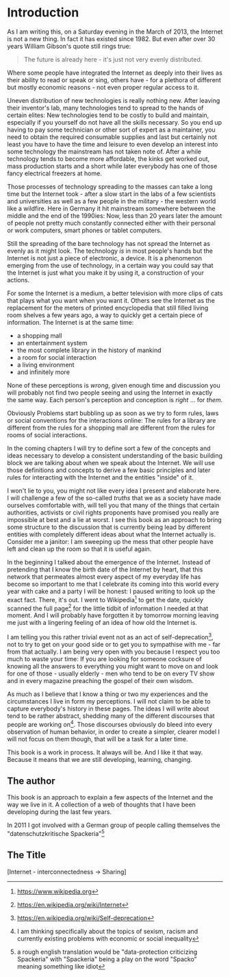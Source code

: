 # Introduction

As I am writing this, on a Saturday evening in the March of 2013, the Internet is not a new thing. In fact it has existed since 1982. But even after over 30 years William Gibson's quote still rings true:

> The future is already here - it's just not very evenly distributed.

Where some people have integrated the Internet as deeply into their lives as their ability to read or speak or sing, others have - for a plethora of different but mostly economic reasons - not even proper regular access to it. 

Uneven distribution of new technologies is really nothing new. After leaving their inventor's lab, many technologies tend to spread to the hands of certain elites: New technologies tend to be costly to build and maintain, especially if you yourself do not have all the skills necessary. So you end up having to pay some technician or other sort of expert as a maintainer, you need to obtain the required consumable supplies and last but certainly not least you have to have the time and leisure to even develop an interest into some technology the mainstream has not taken note of. After a while technology tends to become more affordable, the kinks get worked out, mass production starts and a short while later everybody has one of those fancy electrical freezers at home. 

Those processes of technology spreading to the masses can take a long time but the Internet took - after a slow start in the labs of a few scientists and universities as well as a few people in the military - the western world like a wildfire. Here in Germany it hit mainstream somewhere between the middle and the end of the 1990ies: Now, less than 20 years later the amount of people not pretty much constantly connected either with their personal or work computers, smart phones or tablet computers.

Still the spreading of the bare technology has not spread the Internet as evenly as it might look. The technology *is* in most people's hands but the Internet is not just a piece of electronic, a device. It is a phenomenon emerging from the use of technology, in a certain way you could say that the Internet is just what you make it by using it, a construction of your actions.

For some the Internet is a medium, a better television with more clips of cats that plays what you want when you want it. Others see the Internet as the replacement for the meters of printed encyclopedia that still filled living room shelves a few years ago, a way to quickly get a certain piece of information. The Internet is at the same time:

* a shopping mall
* an entertainment system
* the most complete library in the history of mankind
* a room for social interaction
* a living environment
* and infinitely more

None of these perceptions is *wrong*, given enough time and discussion you will probably not find two people seeing and using the Internet in exactly the same way. Each person's perception and conception is *right* … for *them*. 

Obviously Problems start bubbling up as soon as we try to form rules, laws or social conventions for the interactions online: The rules for a library are different from the rules for a shopping mall are different from the rules for rooms of social interactions. 

In the coming chapters I will try to define sort a few of the concepts and ideas necessary to develop a consistent understanding of the basic building block we are talking about when we speak about the Internet. We will use those definitions and concepts to derive a few basic principles and later rules for interacting with the Internet and the entities "inside" of it.

I won't lie to you, you might not like every idea I present and elaborate here. I will challenge a few of the so-called *truths* that we as a society have made ourselves comfortable with, will tell you that many of the things that certain authorities, activists or civil rights proponents have promised you really are impossible at best and a lie at worst. I see this book as an approach to bring some structure to the discussion that is currently being lead by different entities with completely different ideas about what the Internet actually is. Consider me a janitor: I am sweeping up the mess that other people have left and clean up the room so that it is useful again. 

In the beginning I talked about the emergence of the Internet. Instead of pretending that I know the birth date of the Internet by heart, that this network that permeates almost every aspect of my everyday life has become so important to me that I celebrate its coming into this world every year with cake and a party I will be honest: I paused writing to look up the exact fact. There, it's out. I went to Wikipedia[^wikipedia] to get the date, quickly scanned the full page[^wikiInternet] for the little tidbit of information I needed at that moment. And I will probably have forgotten it by tomorrow morning leaving me just with a lingering feeling of an idea of how old the Internet is.

I am telling you this rather trivial event not as an act of self-deprecation[^wikideprecation], not to try to get on your good side or to get you to sympathise with me - far from that actually. I am being very open with you because I respect you too much to waste your time: If you are looking for someone cocksure of knowing all the answers to everything you might want to move on and look for one of those - usually elderly - men who tend to be on every TV show and in every magazine preaching the gospel of their own wisdom. 

As much as I believe that I know a thing or two my experiences and the circumstances I live in form my perceptions. I will not claim to be able to capture everybody's history in these pages. The ideas I will write about tend to be rather abstract, shedding many of the different discourses that people are working on[^discourses]. Those discourses obviously do bleed into every observation of human behavior, in order to create a simpler, clearer model I will not focus on them though, that will be a task for a later time.

This book is a work in process. It always will be. And I like it that way. Because it means that we are still developing, learning, changing.

## The author



This book is an approach to explain a few aspects of the Internet and the way we live in it. A collection of a web of thoughts that I have been developing during the last few years.

In 2011 I got involved with a German group of people calling themselves the "datenschutzkritische Spackeria"[^spackeria]


## The Title

[Internet - interconnectedness -> Sharing]

[^discourses]: I am thinking specifically about the topics of sexism, racism and currently existing problems with economic or social inequality
[^wikipedia]: https://www.wikipedia.org
[^wikiInternet]: https://en.wikipedia.org/wiki/Internet
[^wikideprecation]: https://en.wikipedia.org/wiki/Self-deprecation
[^spackeria]: a rough english translation would be "data-protection criticizing Spackeria" with "Spackeria" being a play on the word "Spacko" meaning something like idiot
